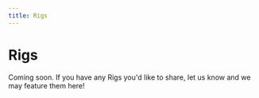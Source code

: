 ```yaml
---
title: Rigs
---
```


# Rigs

Coming soon. If you have any Rigs you'd like to share, let us know and we may feature them here!